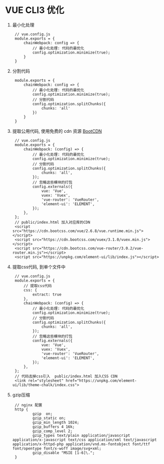 # VUE CLI3 优化

1. 最小化处理

        // vue.config.js
        module.exports = {
            chainWebpack: config => {
                // 最小化处理: 代码的最优化
                config.optimization.minimize(true);
            }
        }

2. 分割代码

        module.exports = {
            chainWebpack: config => {
                // 最小化处理: 代码的最优化
                config.optimization.minimize(true);
                // 分割代码
                config.optimization.splitChunks({
                    chunks: 'all'
                })
            }
        }

3. 提取公用代码, 使用免费的 cdn 资源  [BootCDN](https://www.bootcdn.cn/)

        // vue.config.js
        module.exports = {
            chainWebpack: (config) => {
                // 最小化处理: 代码的最优化
                config.optimization.minimize(true);
                // 分割代码
                config.optimization.splitChunks({
                    chunks: 'all',
                });
                // 忽略这些模块的打包
                config.externals({
                    vue: 'Vue',
                    vuex: 'Vuex',
                    'vue-router': 'VueRouter',
                    'element-ui': 'ELEMENT',
                });
            },
        };
        // public/index.html 加入对应库的CDN
        <script src="https://cdn.bootcss.com/vue/2.6.8/vue.runtime.min.js"></script>
        <script src="https://cdn.bootcss.com/vuex/3.1.0/vuex.min.js"></script>
        <script src="https://cdn.bootcss.com/vue-router/3.0.2/vue-router.min.js"></script>
        <script src="https://unpkg.com/element-ui/lib/index.js"></script>

4. 提取css代码, 到单个文件中

        // vue.config.js
        module.exports = {
            // 提取css代码
            css: {
                extract: true
            },
            chainWebpack: (config) => {
                // 最小化处理: 代码的最优化
                config.optimization.minimize(true);
                // 分割代码
                config.optimization.splitChunks({
                    chunks: 'all',
                });
                // 忽略这些模块的打包
                config.externals({
                    vue: 'Vue',
                    vuex: 'Vuex',
                    'vue-router': 'VueRouter',
                    'element-ui': 'ELEMENT',
                });
            },
        };
        // 代码去掉css引入  public/index.html 加入CSS CDN
        <link rel="stylesheet" href="https://unpkg.com/element-ui/lib/theme-chalk/index.css">

5. gzip压缩


        // nginx 配置
        http {
                gzip  on;
                gzip_static on;
                gzip_min_length 1024;
                gzip_buffers 4 16k;
                gzip_comp_level 2;
                gzip_types text/plain application/javascript application/x-javascript text/css application/xml text/javascript application/x-httpd-php application/vnd.ms-fontobject font/ttf font/opentype font/x-woff image/svg+xml;
                gzip_disable "MSIE [1-6]\.";
        }


